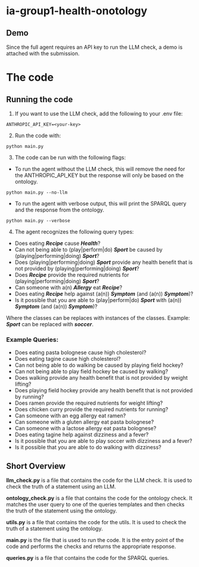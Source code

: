 # ia-group1-health-onotology
## Demo
Since the full agent requires an API key to run the LLM check, a demo is attached with the submission. 

# The code
## Running the code
1. If you want to use the LLM check, add the following to your .env file:
```
ANTHROPIC_API_KEY=<your-key>
```

2. Run the code with:
```
python main.py
```
3. The code can be run with the following flags:
- To run the agent without the LLM check, this will remove the need for the ANTHROPIC_API_KEY but the response will only be based on the ontology.
```
python main.py --no-llm
```
- To run the agent with verbose output, this will print the SPARQL query and the response from the ontology.
```
python main.py --verbose
```
4. The agent recognizes the following query types:
- Does eating ***Recipe*** cause ***Health***?
- Can not being able to (play|perform|do) ***Sport*** be caused by (playing|performing|doing) ***Sport***?
- Does (playing|performing|doing) ***Sport*** provide any health benefit that is not provided by (playing|performing|doing) ***Sport***?
- Does ***Recipe*** provide the required nutrients for (playing|performing|doing) ***Sport***?
- Can someone with a(n) ***Allergy*** eat ***Recipe***?
- Does eating ***Recipe*** help against (a(n)) ***Symptom*** (and (a(n)) ***Symptom***)?
- Is it possible that you are able to (play|perform|do) ***Sport*** with (a(n)) ***Symptom*** (and (a(n)) ***Symptom***)?

Where the classes can be replaces with instances of the classes. Example: ***Sport*** can be replaced with ***soccer***.

### Example Queries:
- Does eating pasta bolognese cause high cholesterol?
- Does eating tagine cause high cholesterol?
- Can not being able to do walking be caused by playing field hockey?
- Can not being able to play field hockey be caused by walking?
- Does walking provide any health benefit that is not provided by weight lifting?
- Does playing field hockey provide any health benefit that is not provided by running?
- Does ramen provide the required nutrients for weight lifting?
- Does chicken curry provide the required nutrients for running?
- Can someone with an egg allergy eat ramen?
- Can someone with a gluten allergy eat pasta bolognese?
- Can someone with a lactose allergy eat pasta bolognese?
- Does eating tagine help against dizziness and a fever?
- Is it possible that you are able to play soccer with dizziness and a fever?
- Is it possible that you are able to do walking with dizziness?


## Short Overview

__llm_check.py__ is a file that contains the code for the LLM check. It is used to check the truth of a statement using an LLM.

__ontology_check.py__ is a file that contains the code for the ontology check. It matches the user query to one of the queries templates and then checks the truth of the statement using the ontology.

__utils.py__ is a file that contains the code for the utils. It is used to check the truth of a statement using the ontology.

__main.py__ is the file that is used to run the code. It is the entry point of the code and performs the checks and returns the appropriate response.

__queries.py__ is a file that contains the code for the SPARQL queries.



